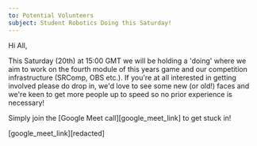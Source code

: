 ```yaml
---
to: Potential Volunteers
subject: Student Robotics Doing this Saturday!
---
```


Hi All,

This Saturday (20th) at 15:00 GMT we will be holding a 'doing' where we aim to work on the fourth module of this years game and our competition infrastructure (SRComp, OBS etc.). If you're at all interested in getting involved please do drop in, we'd love to see some new (or old!) faces and we're keen to get more people up to speed so no prior experience is necessary!

Simply join the [Google Meet call][google_meet_link] to get stuck in!

[google_meet_link][redacted]
